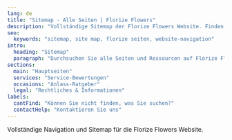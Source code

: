 ```yaml
---
lang: de
title: "Sitemap - Alle Seiten | Florize Flowers"
description: "Vollständige Sitemap der Florize Flowers Website. Finden Sie alle Service-Bewertungen, Anlass-Ratgeber und hilfreiche Ressourcen."
seo:
  keywords: "sitemap, site map, florize seiten, website-navigation"
intro:
  heading: "Sitemap"
  paragraph: "Durchsuchen Sie alle Seiten und Ressourcen auf Florize Flowers"
sections:
  main: "Hauptseiten"
  services: "Service-Bewertungen"
  occasions: "Anlass-Ratgeber"
  legal: "Rechtliches & Informationen"
labels:
  cantFind: "Können Sie nicht finden, was Sie suchen?"
  contactHelp: "Kontaktieren Sie uns"
---
```


Vollständige Navigation und Sitemap für die Florize Flowers Website.
